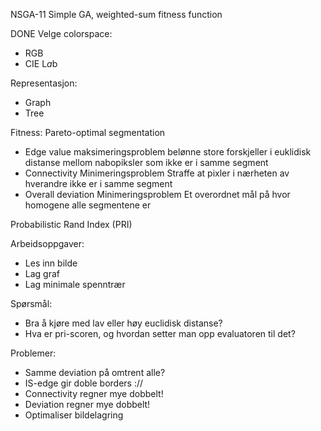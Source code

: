 NSGA-11
Simple GA, weighted-sum fitness function

DONE Velge colorspace:
- RGB
- CIE L*a*b

Representasjon:
- Graph
- Tree

Fitness:
Pareto-optimal
segmentation
- Edge value
    maksimeringsproblem
    belønne store forskjeller i euklidisk distanse mellom nabopiksler som ikke er i samme segment
- Connectivity
    Minimeringsproblem
    Straffe at pixler i nærheten av hverandre ikke er i samme segment
- Overall deviation
    Minimeringsproblem
    Et overordnet mål på hvor homogene alle segmentene er

Probabilistic Rand Index (PRI)

Arbeidsoppgaver:
- Les inn bilde
- Lag graf
- Lag minimale spenntrær

Spørsmål:
- Bra å kjøre med lav eller høy euclidisk distanse?
- Hva er pri-scoren, og hvordan setter man opp evaluatoren til det?

Problemer:
- Samme deviation på omtrent alle?
- IS-edge gir doble borders ://
- Connectivity regner mye dobbelt!
- Deviation regner mye dobbelt!
- Optimaliser bildelagring


